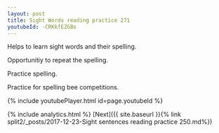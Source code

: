 ```yaml
---
layout: post
title: Sight Words reading practice 271
youtubeId: -CRKkfEZGBs
---
```

 
 
Helps to learn sight words and their spelling.

Opportunitiy to repeat the spelling. 

Practice spelling. 
 
Practice for spelling bee competitions. 
 
{% include youtubePlayer.html id=page.youtubeId %}
 
 
{% include analytics.html %} 
[Next]({{ site.baseurl }}{% link  split2/_posts/2017-12-23-Sight sentences reading practice 250.md%})
 
